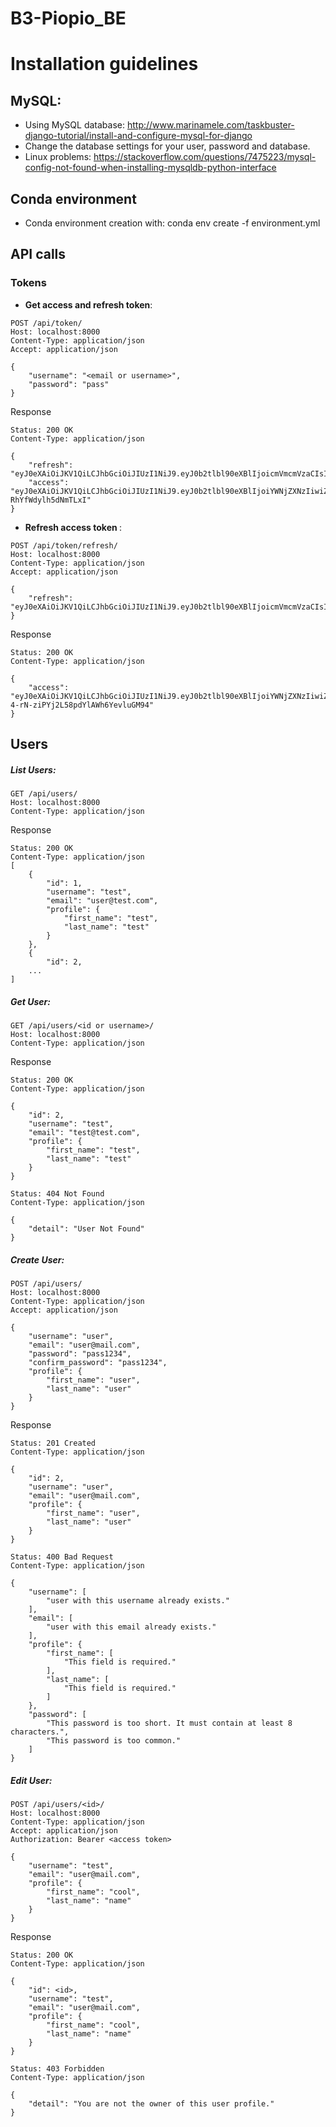 # B3-Piopio_BE

# Installation guidelines
## MySQL:

- Using MySQL database: http://www.marinamele.com/taskbuster-django-tutorial/install-and-configure-mysql-for-django
- Change the database settings for your user, password and database.
- Linux problems: https://stackoverflow.com/questions/7475223/mysql-config-not-found-when-installing-mysqldb-python-interface

## Conda environment
- Conda environment creation with: conda env create -f environment.yml

## API calls

### Tokens
- <b>Get access and refresh token</b>: 

```
POST /api/token/ 
Host: localhost:8000
Content-Type: application/json
Accept: application/json

{
    "username": "<email or username>",
    "password": "pass"
}
```
Response
```
Status: 200 OK
Content-Type: application/json

{
    "refresh": "eyJ0eXAiOiJKV1QiLCJhbGciOiJIUzI1NiJ9.eyJ0b2tlbl90eXBlIjoicmVmcmVzaCIsImV4cCI6MTU3MDM2NTY2MiwianRpIjoiMTQ0MDY0ZDFmOTgwNGYwMzlmODhhODViZTcwOTA1OTUiLCJ1c2VyX2lkIjoxfQ.7DSOmCHvX9h0YNANFVZ0tyyoMfcX58psvePhpzOo5Oo",
    "access": "eyJ0eXAiOiJKV1QiLCJhbGciOiJIUzI1NiJ9.eyJ0b2tlbl90eXBlIjoiYWNjZXNzIiwiZXhwIjoxNTcwMjc5NTYyLCJqdGkiOiIyMTc3YzNhY2I4Yjk0ZTFmYWY5Nzk3Yzg2NTFmZDdmYSIsInVzZXJfaWQiOjF9.2dv4JQKawTNsUb0jKyie5fWyQ-RhYfWdylh5dNmTLxI"
}
```

- <b> Refresh access token </b>:

```
POST /api/token/refresh/
Host: localhost:8000
Content-Type: application/json
Accept: application/json

{
    "refresh": "eyJ0eXAiOiJKV1QiLCJhbGciOiJIUzI1NiJ9.eyJ0b2tlbl90eXBlIjoicmVmcmVzaCIsImV4cCI6MTU3MDM2NTY2MiwianRpIjoiMTQ0MDY0ZDFmOTgwNGYwMzlmODhhODViZTcwOTA1OTUiLCJ1c2VyX2lkIjoxfQ.7DSOmCHvX9h0YNANFVZ0tyyoMfcX58psvePhpzOo5Oo"
}
```

Response

```
Status: 200 OK
Content-Type: application/json

{
    "access": "eyJ0eXAiOiJKV1QiLCJhbGciOiJIUzI1NiJ9.eyJ0b2tlbl90eXBlIjoiYWNjZXNzIiwiZXhwIjoxNTcwMjc5OTA4LCJqdGkiOiIxYTEwNDRkM2E0YjY0YmI0OGJhYzE4Y2RmYmJmMWRiMSIsInVzZXJfaWQiOjF9.Rdt8lJdEFdz-4-rN-ziPYj2L58pdYlAWh6YevluGM94"
}
```

## Users
##### List Users:
```
GET /api/users/
Host: localhost:8000
Content-Type: application/json
```
Response
```
Status: 200 OK
Content-Type: application/json
[
    {
        "id": 1,
        "username": "test",
        "email": "user@test.com",
        "profile": {
            "first_name": "test",
            "last_name": "test"
        }
    },
    {
        "id": 2,
    ...
]
```
##### Get User:
```
GET /api/users/<id or username>/
Host: localhost:8000
Content-Type: application/json
```
Response
```
Status: 200 OK
Content-Type: application/json

{
    "id": 2,
    "username": "test",
    "email": "test@test.com",
    "profile": {
        "first_name": "test",
        "last_name": "test"
    }
}
```
```
Status: 404 Not Found
Content-Type: application/json

{
    "detail": "User Not Found"
}
```

##### Create User:

```
POST /api/users/
Host: localhost:8000
Content-Type: application/json
Accept: application/json

{
    "username": "user",
    "email": "user@mail.com",
    "password": "pass1234",
    "confirm_password": "pass1234",
    "profile": {
        "first_name": "user",
        "last_name": "user"
    }
}
```
Response

```
Status: 201 Created
Content-Type: application/json

{
    "id": 2,
    "username": "user",
    "email": "user@mail.com",
    "profile": {
        "first_name": "user",
        "last_name": "user"
    }
}
```
```
Status: 400 Bad Request
Content-Type: application/json

{
    "username": [
        "user with this username already exists."
    ],
    "email": [
        "user with this email already exists."
    ],
    "profile": {
        "first_name": [
            "This field is required."
        ],
        "last_name": [
            "This field is required."
        ]
    },
    "password": [
        "This password is too short. It must contain at least 8 characters.",
        "This password is too common."
    ]
}
```
##### Edit User:

```
POST /api/users/<id>/
Host: localhost:8000
Content-Type: application/json
Accept: application/json
Authorization: Bearer <access token>

{
    "username": "test",
    "email": "user@mail.com",
    "profile": {
        "first_name": "cool",
        "last_name": "name"
    }
}
```

Response
```
Status: 200 OK
Content-Type: application/json

{
    "id": <id>,
    "username": "test",
    "email": "user@mail.com",
    "profile": {
        "first_name": "cool",
        "last_name": "name"
    }
}
```
```
Status: 403 Forbidden
Content-Type: application/json

{
    "detail": "You are not the owner of this user profile."
}
```
